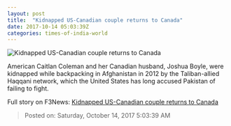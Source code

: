 ```yaml
---
layout: post
title:  "Kidnapped US-Canadian couple returns to Canada"
date: 2017-10-14 05:03:39Z
categories: times-of-india-world
---
```


![Kidnapped US-Canadian couple returns to Canada](https://static.toiimg.com/photo/msid-61077429/61077429.jpg?41833)

American Caitlan Coleman and her Canadian husband, Joshua Boyle, were kidnapped while backpacking in Afghanistan in 2012 by the Taliban-allied Haqqani network, which the United States has long accused Pakistan of failing to fight.


Full story on F3News: [Kidnapped US-Canadian couple returns to Canada](http://www.f3nws.com/n/GSKgeE)

> Posted on: Saturday, October 14, 2017 5:03:39 AM
